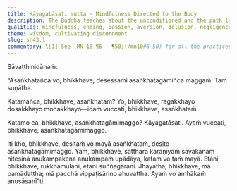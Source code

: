 ```yaml
---
title: Kāyagatāsati sutta - Mindfulness Directed to the Body
description: The Buddha teaches about the unconditioned and the path leading to it.
qualities: mindfulness, ending, passion, aversion, delusion, negligence
theme: wisdom, cultivating discernment
slug: sn43.1
commentary: \[1] See [MN 10 ¶6 - ¶50](/mn10#6-50) for all the practices comprised under kāyagatāsati - mindfulness directed to the body.
---
```


Sāvatthinidānaṁ.

“Asaṅkhatañca vo, bhikkhave, desessāmi asaṅkhatagāmiñca maggaṁ. Taṁ suṇātha.

Katamañca, bhikkhave, asaṅkhataṁ? Yo, bhikkhave, rāgakkhayo dosakkhayo mohakkhayo—idaṁ vuccati, bhikkhave, asaṅkhataṁ.

Katamo ca, bhikkhave, asaṅkhatagāmimaggo? Kāyagatāsati. Ayaṁ vuccati, bhikkhave, asaṅkhatagāmimaggo.

Iti kho, bhikkhave, desitaṁ vo mayā asaṅkhataṁ, desito asaṅkhatagāmimaggo. Yaṁ, bhikkhave, satthārā karaṇīyaṁ sāvakānaṁ hitesinā anukampakena anukampaṁ upādāya, kataṁ vo taṁ mayā. Etāni, bhikkhave, rukkhamūlāni, etāni suññāgārāni. Jhāyatha, bhikkhave, mā pamādattha; mā pacchā vippaṭisārino ahuvattha. Ayaṁ vo amhākaṁ anusāsanī”ti.
